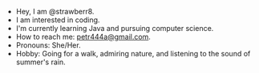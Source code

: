 
- Hey, I am @strawberr8.
- I am interested in coding. 
- I'm currently learning Java and pursuing computer science. 
- How to reach me: petr444a@gmail.com. 
- Pronouns: She/Her. 
- Hobby: Going for a walk, admiring nature, and listening to the sound of summer's rain.

<!---
strawberr8/strawberr8 is a ✨ special ✨ repository because its `README.md` (this file) appears on your GitHub profile.
You can click the Preview link to take a look at your changes.
--->
